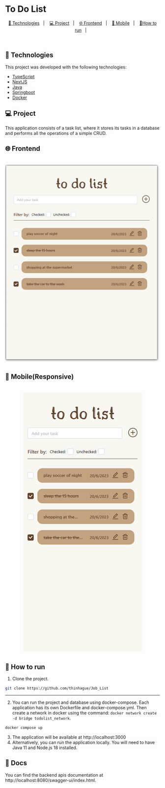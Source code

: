 # To Do List

<p align="center">
  <a href="#-technologies">🚀 Technologies</a>&nbsp;&nbsp;&nbsp;|&nbsp;&nbsp;&nbsp;
  <a href="#-project">💻 Project</a>&nbsp;&nbsp;&nbsp;|&nbsp;&nbsp;&nbsp;
  <a href="#-frontend">🌐 Frontend</a>&nbsp;&nbsp;&nbsp;|&nbsp;&nbsp;&nbsp;
  <a href="#-mobile(Responsive)">📱 Mobile</a>&nbsp;&nbsp;&nbsp;|&nbsp;&nbsp;&nbsp;
  <a href="#-how-to-run">🔖How to run</a>&nbsp;&nbsp;&nbsp;|&nbsp;&nbsp;&nbsp;
</p>

<br>

## 🚀 Technologies

This project was developed with the following technologies:

- [TypeScript]()
- [NextJS]()
- [Java]()
- [Springboot]()
- [Docker]()

## 💻 Project
This application consists of a task list, where it stores its tasks in a database and performs all the operations of a simple CRUD.



## 🌐 Frontend
<h1 align="center">
    <img  src="./todolist-front/src/assets/todolist-desk.PNG" />
</h1>

## 📱 Mobile(Responsive)
<h1 align="center">
    <img  src="./todolist-front/src/assets/todolist-mob.PNG" />
</h1>

    
## 🔖 How to run

1. Clone the project.

```sh
git clone https://github.com/thinhague/Job_List
```
---
2. You can run the project and database using docker-compose. Each application has its own Dockerfile and docker-compose.yml. 
Then create a network in docker using the command: `docker network create -d bridge todolist_network`.

```sh
docker compose up
```
3. The application will be available at http://localhost:3000
4. Alternatively, you can run the application locally. You will need to have Java 11 and Node.js 18 installed.

## 🔖 Docs
You can find the backend apis documentation at http://localhost:8080/swagger-ui/index.html.

